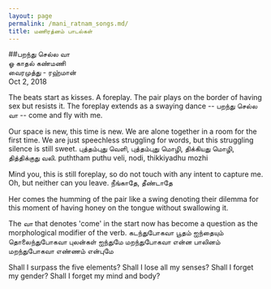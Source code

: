 ```yaml
---
layout: page
permalink: /mani_ratnam_songs.md/
title: மணிரத்னம் பாடல்கள்
---
```


##பறந்து செல்ல வா<br>
ஓ காதல் கண்மணி<br>
வைரமுத்து - ரஹ்மான்<br>
Oct 2, 2018<br>

The beats start as kisses. A foreplay. The pair plays on the border of having sex but resists it. The foreplay extends as a swaying dance -- பறந்து செல்ல வா -- come and fly with me. 

Our space is new, this time is new. We are alone together in a room for the first time. We are just speechless struggling for words, but this struggling silence is still sweet.
புத்தம்புது வெளி, புத்தம்புது மொழி, திக்கியது மொழி, தித்திக்குது வலி. 
puththam puthu veli, nodi, thikkiyadhu mozhi

Mind you, this is still foreplay, so do not touch with any intent to capture me. Oh, but neither can you leave.
நீங்காதே, தீண்டாதே

Her comes the humming of the pair like a swing denoting their dilemma for this moment of having honey on the tongue without swallowing it.

The வா that denotes 'come' in the start now has become a question as the morphological modifier of the verb.
கடந்துபோகவா பூதம் ஐந்தையும்
தொலைந்துபோகவா புலன்கள் ஐந்துமே
மறந்துபோகவா என்ன பாலினம்
மறந்துபோகவா எண்ணம் என்புமே

Shall I surpass the five elements?
Shall I lose all my senses?
Shall I forget my gender?
Shall I forget my mind and body?
